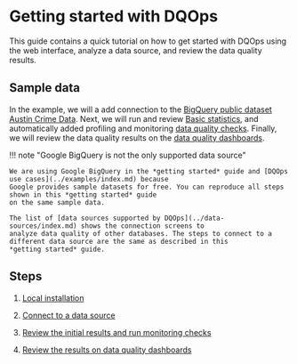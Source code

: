 # Getting started with DQOps
This guide contains a quick tutorial on how to get started with DQOps using the web interface, analyze a data source, and review the data quality results. 

## Sample data
In the example, we will a add connection to the [BigQuery public dataset Austin Crime Data](https://console.cloud.google.com/marketplace/details/city-of-austin/austin-crime). 
Next, we will run and review [Basic statistics](../working-with-dqo/collecting-basic-data-statistics.md), and automatically added profiling and monitoring [data quality checks](../dqo-concepts/definition-of-data-quality-checks/index.md). 
Finally, we will review the data quality results on the [data quality dashboards](../dqo-concepts/types-of-data-quality-dashboards.md). 

!!! note "Google BigQuery is not the only supported data source"

    We are using Google BigQuery in the *getting started* guide and [DQOps use cases](../examples/index.md) because
    Google provides sample datasets for free. You can reproduce all steps shown in this *getting started* guide
    on the same sample data.

    The list of [data sources supported by DQOps](../data-sources/index.md) shows the connection screens to
    analyze data quality of other databases. The steps to connect to a different data source are the same as described in this 
    *getting started* guide.


## Steps

1. [Local installation](installation.md)

2. [Connect to a data source](add-data-source-connection.md)

3. [Review the initial results and run monitoring checks](review-results-and-run-monitoring-checks.md)

4. [Review the results on data quality dashboards](review-results-on-dashboards.md) 

 
